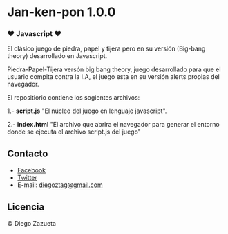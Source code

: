 ﻿

# Jan-ken-pon 1.0.0

### ❤ Javascript ❤ 

El clásico juego de piedra, papel y tijera pero en su versión (Big-bang theory) desarrollado en Javascript.


Piedra-Papel-Tijera versón big bang theory, juego desarrollado para que el usuario compita contra la I.A, el juego esta en su versión alerts propias del navegador. 

El repositiorio contiene los sogientes archivos:

1.- __script.js__ "El núcleo del juego en lenguaje javascript".

2.- __index.html__ "El archivo que abrira el navegador para generar el entorno donde se ejecuta el archivo script.js del juego"


## Contacto
* [Facebook](https://www.facebook.com/diegoztag)
* [Twitter](https://twitter.com/diegoztag)
* E-mail: diegoztag@gmail.com

## Licencia
© Diego Zazueta
